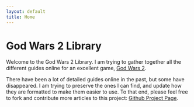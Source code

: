 ```yaml
---
layout: default
title: Home
---
```


# God Wars 2 Library

Welcome to the God Wars 2 Library. I am trying to gather together all the
different guides online for an excellent game, [God Wars 2](http://www.godwars2.org).

There have been a lot of detailed guides online in the past, but some have
disappeared. I am trying to preserve the ones I can find, and update how they
are formatted to make them easier to use. To that end, please feel free
to fork and contribute more articles to this project: [Github Project Page](https://github.com/mleo2003/gw2).
